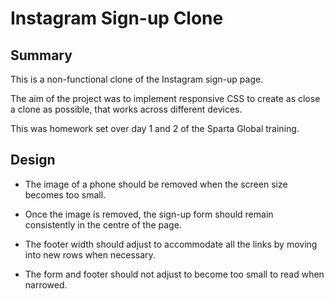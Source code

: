 # Instagram Sign-up Clone

## Summary


This is a non-functional clone of the Instagram sign-up page.

The aim of the project was to implement responsive CSS to create as close a clone as possible, that works across different devices.

This was homework set over day 1 and 2 of the Sparta Global training.

## Design

* The image of a phone should be removed when the screen size becomes too small.

* Once the image is removed, the sign-up form should remain consistently in the centre of the page.

* The footer width should adjust to accommodate all the links by moving into new rows when necessary.

* The form and footer should not adjust to become too small to read when narrowed.
